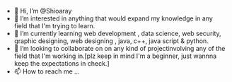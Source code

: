 - 👋 Hi, I’m @Shioaray
- 👀 I’m interested in anything that would expand my knowledge in any field that I'm trying to learn.
- 🌱 I’m currently learning web development , data science, web security, graphic designing, web designing , java, c++, java script & python.
- 💞️ I’m looking to collaborate on on any kind of projectinvolving any of the field that I'm working in.[plz keep in mind I'm a beginner, just wannna keep the expectations in check.]
- 📫 How to reach me ...

<!---
Shioaray/Shioaray is a ✨ special ✨ repository because its `README.md` (this file) appears on your GitHub profile.
You can click the Preview link to take a look at your changes.
--->
